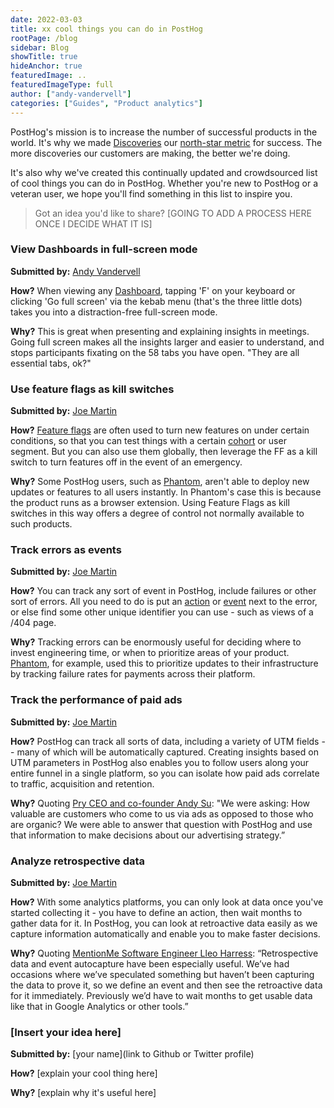 ```yaml
---
date: 2022-03-03
title: xx cool things you can do in PostHog
rootPage: /blog
sidebar: Blog
showTitle: true
hideAnchor: true
featuredImage: ..
featuredImageType: full
author: ["andy-vandervell"]
categories: ["Guides", "Product analytics"]
---
```


PostHog's mission is to increase the number of successful products in the world. It's why we made [Discoveries](https://posthog.com/handbook/product/metrics) our [north-star metric](https://posthog.com/blog/north-star-metrics) for success. The more discoveries our customers are making, the better we're doing.

It's also why we've created this continually updated and crowdsourced list of cool things you can do in PostHog. Whether you're new to PostHog or a veteran user, we hope you'll find something in this list to inspire you.

> Got an idea you'd like to share? [GOING TO ADD A PROCESS HERE ONCE I DECIDE WHAT IT IS] 

### View Dashboards in full-screen mode
**Submitted by:** [Andy Vandervell](https://github.com/andyvan-ph)

**How?** When viewing any [Dashboard](/docs/user-guides/dashboards), tapping 'F' on your keyboard or clicking 'Go full screen' via the kebab menu (that's the three little dots) takes you into a distraction-free full-screen mode. 

**Why?** This is great when presenting and explaining insights in meetings. Going full screen makes all the insights larger and easier to understand, and stops participants fixating on the 58 tabs you have open. "They are all essential tabs, ok?"

### Use feature flags as kill switches
**Submitted by:** [Joe Martin](https://github.com/joethreepwood)

**How?** [Feature flags](/docs/user-guides/feature-flags) are often used to turn new features on under certain conditions, so that you can test things with a certain [cohort](/docs/user-guides/cohorts) or user segment. But you can also use them globally, then leverage the FF as a kill switch to turn features off in the event of an emergency. 

**Why?** Some PostHog users, such as [Phantom](/customers/phantom), aren't able to deploy new updates or features to all users instantly. In Phantom's case this is because the product runs as a browser extension. Using Feature Flags as kill switches in this way offers a degree of control not normally available to such products. 

### Track errors as events
**Submitted by:** [Joe Martin](https://github.com/joethreepwood)

**How?** You can track any sort of event in PostHog, include failures or other sort of errors. All you need to do is put an [action](https://posthog.com/docs/user-guides/actions) or [event](https://posthog.com/docs/user-guides/events) next to the error, or else find some other unique identifier you can use - such as views of a /404 page. 

**Why?** Tracking errors can be enormously useful for deciding where to invest engineering time, or when to prioritize areas of your product. [Phantom](https://posthog.com/customers/phantom), for example, used this to prioritize updates to their infrastructure by tracking failure rates for payments across their platform. 

### Track the performance of paid ads
**Submitted by:** [Joe Martin](https://github.com/joethreepwood)

**How?** PostHog can track all sorts of data, including a variety of UTM fields -- many of which will be automatically captured. Creating insights based on UTM parameters in PostHog also enables you to follow users along your entire funnel in a single platform, so you can isolate how paid ads correlate to traffic, acquisition and retention.

**Why?** Quoting [Pry CEO and co-founder Andy Su](https://posthog.com/customers/pry): "We were asking: How valuable are customers who come to us via ads as opposed to those who are organic? We were able to answer that question with PostHog and use that information to make decisions about our advertising strategy.”

### Analyze retrospective data
**Submitted by:** [Joe Martin](https://github.com/joethreepwood)

**How?** With some analytics platforms, you can only look at data once you've started collecting it - you have to define an action, then wait months to gather data for it. In PostHog, you can look at retroactive data easily as we capture information automatically and enable you to make faster decisions. 

**Why?** Quoting [MentionMe Software Engineer Lleo Harress](https://posthog.com/customers/mention-me): “Retrospective data and event autocapture have been especially useful. We’ve had occasions where we’ve speculated something but haven’t been capturing the data to prove it, so we define an event and then see the retroactive data for it immediately. Previously we’d have to wait months to get usable data like that in Google Analytics or other tools.”

### [Insert your idea here]
**Submitted by:** [your name](link to Github or Twitter profile)

**How?** [explain your cool thing here]

**Why?** [explain why it's useful here]